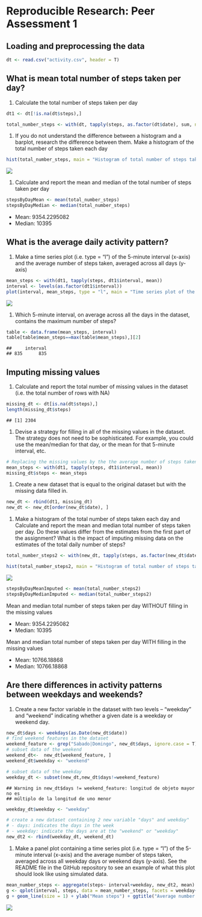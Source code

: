 Reproducible Research: Peer Assessment 1
========================================

Loading and preprocessing the data
----------------------------------

``` r
dt <- read.csv("activity.csv", header = T)
```

What is mean total number of steps taken per day?
-------------------------------------------------

1.  Calculate the total number of steps taken per day

``` r
dt1 <- dt[!is.na(dt$steps),]

total_number_steps <- with(dt, tapply(steps, as.factor(dt$date), sum, na.rm = T))
```

1.  If you do not understand the difference between a histogram and a
    barplot, research the difference between them. Make a histogram of
    the total number of steps taken each day

``` r
hist(total_number_steps, main = "Histogram of total number of steps taken per day", xlab = "Total number of steps")
```

<img src="PA1_template_files/figure-markdown_github/unnamed-chunk-3-1.png" style="display: block; margin: auto;" />

1.  Calculate and report the mean and median of the total number of
    steps taken per day

``` r
stepsByDayMean <- mean(total_number_steps)
stepsByDayMedian <- median(total_number_steps)
```

-   Mean: 9354.2295082
-   Median: 10395

What is the average daily activity pattern?
-------------------------------------------

1.  Make a time series plot (i.e. type = “l”) of the 5-minute interval
    (x-axis) and the average number of steps taken, averaged across all
    days (y-axis)

``` r
mean_steps <- with(dt1, tapply(steps, dt1$interval, mean))
interval <- levels(as.factor(dt1$interval))
plot(interval, mean_steps, type = "l", main = "Time series plot of the \n average number of steps taken", xlab = "interval", ylab = "Mean steps")
```

<img src="PA1_template_files/figure-markdown_github/unnamed-chunk-5-1.png" style="display: block; margin: auto;" />

1.  Which 5-minute interval, on average across all the days in the
    dataset, contains the maximum number of steps?

``` r
table <- data.frame(mean_steps, interval)
table[table$mean_steps==max(table$mean_steps),][2]
```

    ##     interval
    ## 835      835

Imputing missing values
-----------------------

1.  Calculate and report the total number of missing values in the
    dataset (i.e. the total number of rows with NA)

``` r
missing_dt <- dt[is.na(dt$steps),]
length(missing_dt$steps)
```

    ## [1] 2304

1.  Devise a strategy for filling in all of the missing values in the
    dataset. The strategy does not need to be sophisticated. For
    example, you could use the mean/median for that day, or the mean for
    that 5-minute interval, etc.

``` r
# Replacing the missing values by the the average number of steps taken, averaged across all days.
mean_steps <- with(dt1, tapply(steps, dt1$interval, mean))
missing_dt$steps <- mean_steps
```

1.  Create a new dataset that is equal to the original dataset but with
    the missing data filled in.

``` r
new_dt <- rbind(dt1, missing_dt)
new_dt <- new_dt[order(new_dt$date), ]
```

1.  Make a histogram of the total number of steps taken each day and
    Calculate and report the mean and median total number of steps taken
    per day. Do these values differ from the estimates from the first
    part of the assignment? What is the impact of imputing missing data
    on the estimates of the total daily number of steps?

``` r
total_number_steps2 <- with(new_dt, tapply(steps, as.factor(new_dt$date), sum))

hist(total_number_steps2, main = "Histogram of total number of steps taken per day", xlab = "Total number of steps")
```

![](PA1_template_files/figure-markdown_github/unnamed-chunk-10-1.png)

``` r
stepsByDayMeanImputed <- mean(total_number_steps2)
stepsByDayMedianImputed <- median(total_number_steps2)
```

Mean and median total number of steps taken per day WITHOUT filling in
the missing values

-   Mean: 9354.2295082
-   Median: 10395

Mean and median total number of steps taken per day WITH filling in the
missing values

-   Mean: 10766.18868
-   Median: 10766.18868

Are there differences in activity patterns between weekdays and weekends?
-------------------------------------------------------------------------

1.  Create a new factor variable in the dataset with two levels –
    “weekday” and “weekend” indicating whether a given date is a weekday
    or weekend day.

``` r
new_dt$days <- weekdays(as.Date(new_dt$date))
# find weekend features in the dataset
weekend_feature <- grep("Sabado|Domingo", new_dt$days, ignore.case = T)
# subset data of the weekend
weekend_dt<-  new_dt[weekend_feature, ]
weekend_dt$weekday <- "weekend"

# subset data of the weekday
weekday_dt <- subset(new_dt,new_dt$days!=weekend_feature)
```

    ## Warning in new_dt$days != weekend_feature: longitud de objeto mayor no es
    ## múltiplo de la longitud de uno menor

``` r
weekday_dt$weekday <- "weekday"

# create a new dataset containing 2 new variable "days" and weekday" 
# - days: indicates the days in the week
# - weekday: indicate the days are at the "weekend" or "weekday"
new_dt2 <- rbind(weekday_dt, weekend_dt)
```

1.  Make a panel plot containing a time series plot (i.e. type = “l”) of
    the 5-minute interval (x-axis) and the average number of steps
    taken, averaged across all weekday days or weekend days (y-axis).
    See the README file in the GitHub repository to see an example of
    what this plot should look like using simulated data.

``` r
mean_number_steps <- aggregate(steps~ interval+weekday, new_dt2, mean)
g <- qplot(interval, steps, data = mean_number_steps, facets = weekday~.)
g + geom_line(size = 1) + ylab("Mean steps") + ggtitle("Average number of steps taken, \n averaged across all weekday days or weekend days ")
```

![](PA1_template_files/figure-markdown_github/unnamed-chunk-12-1.png)

